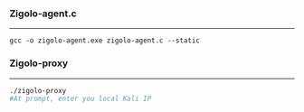 ### Zigolo-agent.c
---

```
gcc -o zigolo-agent.exe zigolo-agent.c --static
```

### Zigolo-proxy
---

```bash
./zigolo-proxy
#At prompt, enter you local Kali IP
```
